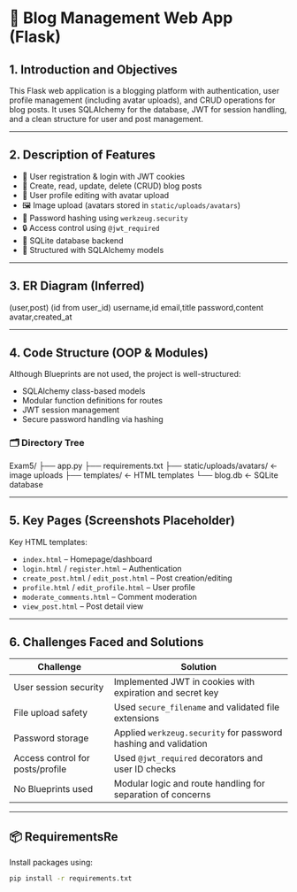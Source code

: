 # 📝 Blog Management Web App (Flask)

## 1. Introduction and Objectives
This Flask web application is a blogging platform with authentication, user profile management (including avatar uploads), and CRUD operations for blog posts. It uses SQLAlchemy for the database, JWT for session handling, and a clean structure for user and post management.

---

## 2. Description of Features

- 🔐 User registration & login with JWT cookies  
- 📝 Create, read, update, delete (CRUD) blog posts  
- 🧑 User profile editing with avatar upload  
- 🖼️ Image upload (avatars stored in `static/uploads/avatars`)  
- 🧠 Password hashing using `werkzeug.security`  
- 🔒 Access control using `@jwt_required`  
- 💾 SQLite database backend  
- 🧱 Structured with SQLAlchemy models  

---
## 3. ER Diagram (Inferred)
(user,post)
(id from user_id)
username,id
email,title
password,content
avatar,created_at

---

## 4. Code Structure (OOP & Modules)

Although Blueprints are not used, the project is well-structured:

- SQLAlchemy class-based models  
- Modular function definitions for routes  
- JWT session management  
- Secure password handling via hashing  

### 🗂 Directory Tree
Exam5/
├── app.py
├── requirements.txt
├── static/uploads/avatars/ ← image uploads
├── templates/ ← HTML templates
└── blog.db ← SQLite database


---

## 5. Key Pages (Screenshots Placeholder)

Key HTML templates:

- `index.html` – Homepage/dashboard  
- `login.html` / `register.html` – Authentication  
- `create_post.html` / `edit_post.html` – Post creation/editing  
- `profile.html` / `edit_profile.html` – User profile  
- `moderate_comments.html` – Comment moderation  
- `view_post.html` – Post detail view  

---

## 6. Challenges Faced and Solutions

| Challenge                         | Solution                                                                 |
|----------------------------------|--------------------------------------------------------------------------|
| User session security            | Implemented JWT in cookies with expiration and secret key                |
| File upload safety               | Used `secure_filename` and validated file extensions                     |
| Password storage                 | Applied `werkzeug.security` for password hashing and validation          |
| Access control for posts/profile| Used `@jwt_required` decorators and user ID checks                       |
| No Blueprints used               | Modular logic and route handling for separation of concerns              |

---

## 📦 RequirementsRe

Install packages using:

```bash
pip install -r requirements.txt


